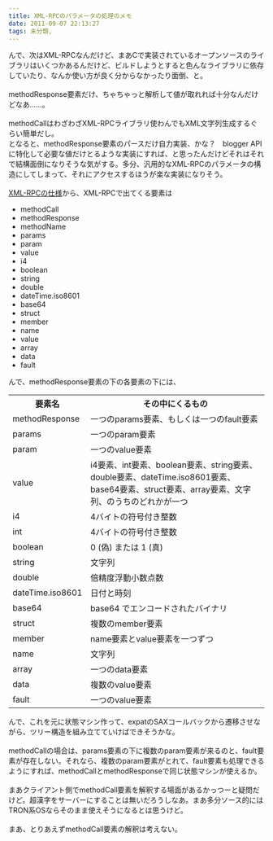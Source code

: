 ```yaml
---
title: XML-RPCのパラメータの処理のメモ
date: 2011-09-07 22:13:27
tags: 未分類, 
---
```

んで、次はXML-RPCなんだけど、まあCで実装されているオープンソースのライブラリはいくつかあるんだけど、ビルドしようとすると色んなライブラリに依存していたり、なんか使い方が良く分からなかったり面倒、と。<br />
<br />
methodResponse要素だけ、ちゃちゃっと解析して値が取れれば十分なんだけどなあ……。<br />
<br />
methodCallはわざわざXML-RPCライブラリ使わんでもXML文字列生成するぐらい簡単だし。
<br />
となると、methodResponse要素のパースだけ自力実装、かな？　blogger APIに特化して必要な値だけとるような実装にすれば、と思ったんだけどそれはそれで結構面倒になりそうな気がする。多分、汎用的なXML-RPCのパラメータの構造にしてしまって、それにアクセスするほうが楽な実装になりそう。<br />
<br />
<a href="http://www.xmlrpc.com/spec" target="_blank">XML-RPCの仕様</a>から、XML-RPCで出てくる要素は
<ul>
	<li>methodCall</li>
	<li>methodResponse</li>
	<li>methodName</li>
	<li>params</li>
	<li>param</li>
	<li>value</li>
	<li>i4</li>
	<li>boolean</li>
	<li>string</li>
	<li>double</li>
	<li>dateTime.iso8601</li>
	<li>base64</li>
	<li>struct</li>
	<li>member</li>
	<li>name</li>
	<li>value</li>
	<li>array</li>
	<li>data</li>
	<li>fault</li>
</ul>
んで、methodResponse要素の下の各要素の下には、
<table>
<tr><th>要素名</th><th>その中にくるもの</th></tr>
<tr><td>methodResponse</td><td>一つのparams要素、もしくは一つのfault要素</td></tr>
<tr><td>params</td><td>一つのparam要素</td></tr>
<tr><td>param</td><td>一つのvalue要素</td></tr>
<tr><td>value</td><td>i4要素、int要素、boolean要素、string要素、double要素、dateTime.iso8601要素、base64要素、struct要素、array要素、文字列、のうちのどれかが一つ</td></tr>
<tr><td>i4</td><td>4バイトの符号付き整数</td></tr>
<tr><td>int</td><td>4バイトの符号付き整数</td></tr>
<tr><td>boolean</td><td>0 (偽) または 1 (真)</td></tr>
<tr><td>string</td><td>文字列</td></tr>
<tr><td>double</td><td>倍精度浮動小数点数</td></tr>
<tr><td>dateTime.iso8601</td><td>日付と時刻</td></tr>
<tr><td>base64</td><td>base64 でエンコードされたバイナリ</td></tr>
<tr><td>struct</td><td>複数のmember要素</td></tr>
<tr><td>member</td><td>name要素とvalue要素を一つずつ</td></tr>
<tr><td>name</td><td>文字列</td></tr>
<tr><td>array</td><td>一つのdata要素</td></tr>
<tr><td>data</td><td>複数のvalue要素</td></tr>
<tr><td>fault</td><td>一つのvalue要素</td></tr>
</table>
んで、これを元に状態マシン作って、expatのSAXコールバックから遷移させながら、ツリー構造を組み立てていけばできそうかな。<br />
<br />
methodCallの場合は、params要素の下に複数のparam要素が来るのと、fault要素が存在しない。それなら、複数のparam要素がとれて、fault要素も処理できるようにすれば、methodCallとmethodResponseで同じ状態マシンが使えるか。<br />
<br />
まあクライアント側でmethodCall要素を解釈する場面があるかっつーと疑問だけど。超漢字をサーバーにすることは無いだろうしなあ。まあ多分ソース的にはTRON系OSならそのまま使えそうになるとは思うけど。<br />
<br />
まあ、とりあえずmethodCall要素の解釈は考えない。<br />